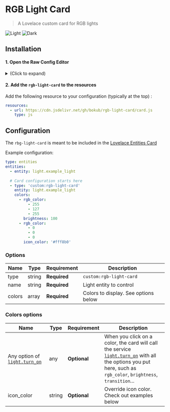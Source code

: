 # RGB Light Card

> A Lovelace custom card for RGB lights

![Light](https://github.com/bokub/rgb-light-card/raw/images/light.png)
![Dark](https://github.com/bokub/rgb-light-card/raw/images/dark.png)


## Installation

#### 1. Open the Raw Config Editor

<details><summary>(Click to expand)</summary>
  
1. Go to your Lovelace view

2. Click on the three dots menu (top-right) and click on _Configure UI_.

3. Click in the three dots menu again and click on _Raw config editor_.

</details>



#### 2. Add the `rgb-light-card` to the resources

Add the following resource to your configuration (typically at the top)  :

```yaml
resources:
  - url: https://cdn.jsdelivr.net/gh/bokub/rgb-light-card/card.js
    type: js
```

## Configuration

The `rbg-light-card` is meant to be included in the [Lovelace Entities Card](https://www.home-assistant.io/lovelace/entities/)

Example configuration: 

```yaml
type: entities
entities:
  - entity: light.example_light
  
  # Card configuration starts here
  - type: 'custom:rgb-light-card'
    entity: light.example_light
    colors:
      - rgb_color:
          - 255
          - 127
          - 255
        brightness: 100
      - rgb_color:
          - 0
          - 0
          - 0
        icon_color: '#fff8b0'
```

### Options

| Name | Type | Requirement | Description
| ---- | ---- | ------- | ----------- | 
| type | string | **Required** | `custom:rgb-light-card`
| name | string | **Required** | Light entity to control
| colors | array | **Required** | Colors to display. See options below


### Colors options

| Name | Type | Requirement | Description
| ---- | ---- | ------- | ----------- | 
| Any option of [`light.turn_on`](https://www.home-assistant.io/integrations/light/#service-lightturn_on) | any | **Optional** | When you click on a color, the card will call the service [`light.turn_on`](https://www.home-assistant.io/integrations/light/#service-lightturn_on) with all the options you put here, such as `rgb_color`, `brightness`, `transition`...
| icon_color | string | **Optional** | Override icon color. Check out examples below
